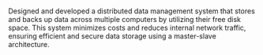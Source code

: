 # 
Designed and developed a distributed data management system that stores and backs up data across multiple computers by utilizing their free disk space. This system minimizes costs and reduces internal network traffic, ensuring efficient and secure data storage using a master-slave architecture.
